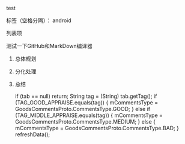 ﻿test

标签（空格分隔）： android

列表项

测试一下GitHub和MarkDown编译器

 1. 总体规划
 2. 分化处理
 3. 总结
 

     if (tab == null) return;
        String tag = (String) tab.getTag();
        if (TAG_GOOD_APPRAISE.equals(tag)) {
            mCommentsType = GoodsCommentsProto.CommentsType.GOOD;
        } else if (TAG_MIDDLE_APPRAISE.equals(tag)) {
            mCommentsType = GoodsCommentsProto.CommentsType.MEDIUM;
        } else {
            mCommentsType = GoodsCommentsProto.CommentsType.BAD;
        }
        refreshData();

